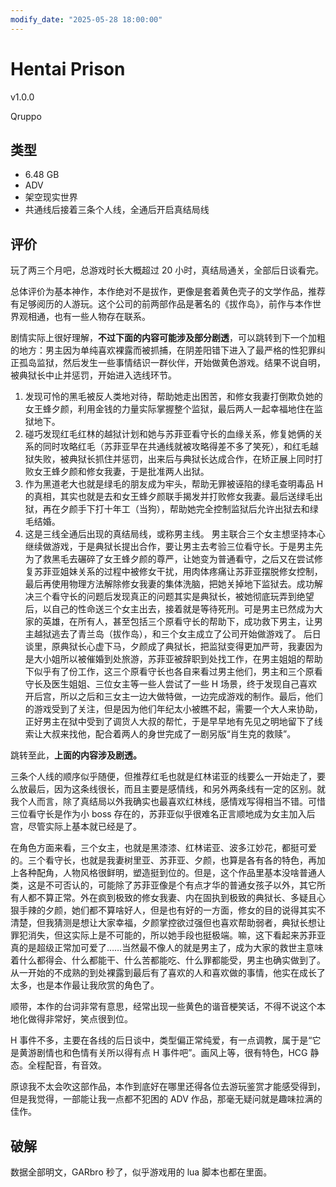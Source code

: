 ```yaml
---
modify_date: "2025-05-28 18:00:00"
---
```


# Hentai Prison

v1.0.0

Qruppo

## 类型

- 6.48 GB
- ADV
- 架空现实世界
- 共通线后接着三条个人线，全通后开启真结局线

## 评价

玩了两三个月吧，总游戏时长大概超过 20 小时，真结局通关，全部后日谈看完。

总体评价为基本神作，本作绝对不是拔作，更像是套着黄色壳子的文学作品，推荐有足够阅历的人游玩。这个公司的前两部作品是著名的《拔作岛》，前作与本作世界观相通，也有一些人物存在联系。

剧情实际上很好理解，**不过下面的内容可能涉及部分剧透**，可以跳转到下一个加粗的地方：男主因为单纯喜欢裸露而被抓捕，在阴差阳错下进入了最严格的性犯罪纠正孤岛监狱，然后发生一些事情结识一群伙伴，开始做黄色游戏。结果不说自明，被典狱长中止并惩罚，开始进入选线环节。

1. 发现可怜的黑毛被反人类地对待，帮助她走出困苦，和修女我妻打倒欺负她的女王蜂夕颜，利用金钱的力量实际掌握整个监狱，最后两人一起幸福地住在监狱地下。
2. 碰巧发现红毛红林的越狱计划和她与苏菲亚看守长的血缘关系，修复她俩的关系的同时攻略红毛（苏菲亚早在共通线就被攻略得差不多了笑死），和红毛越狱失败，被典狱长抓住并惩罚，出来后与典狱长达成合作，在矫正展上同时打败女王蜂夕颜和修女我妻，于是批准两人出狱。
3. 作为黑道老大也就是绿毛的朋友成为牢头，帮助无罪被诬陷的绿毛查明毒品 H 的真相，其实也就是去和女王蜂夕颜联手揭发并打败修女我妻。最后送绿毛出狱，再在夕颜手下打十年工（当狗），帮助她完全控制监狱后允许出狱去和绿毛结婚。
4. 这是三线全通后出现的真结局线，或称男主线。
   男主联合三个女主想坚持本心继续做游戏，于是典狱长提出合作，要让男主去考验三位看守长。于是男主先为了救黑毛去碾碎了女王蜂夕颜的尊严，让她变为普通看守，之后又在尝试修复苏菲亚姐妹关系的过程中被修女干扰，用肉体疼痛让苏菲亚摆脱修女控制，最后再使用物理方法解除修女我妻的集体洗脑，把她关掉地下监狱去。成功解决三个看守长的问题后发现真正的问题其实是典狱长，被她彻底玩弄到绝望后，以自己的性命送三个女主出去，接着就是等待死刑。可是男主已然成为大家的英雄，在所有人，甚至包括三个原看守长的帮助下，成功救下男主，让男主越狱逃去了青兰岛（拔作岛），和三个女主成立了公司开始做游戏了。
   后日谈里，原典狱长心虚下马，夕颜成了典狱长，把监狱变得更加严苛，我妻因为是大小姐所以被催婚到处旅游，苏菲亚被辞职到处找工作，在男主姐姐的帮助下似乎有了份工作，这三个原看守长也各自来看过男主他们，男主和三个原看守长及医生姐姐、三位女主等一些人尝试了一些 H 场景，终于发现自己喜欢开后宫，所以之后和三女主一边大做特做，一边完成游戏的制作。最后，他们的游戏受到了关注，但是因为他们年纪太小被瞧不起，需要一个大人来协助，正好男主在狱中受到了调货人大叔的帮忙，于是早早地有先见之明地留下了线索让大叔来找他，配合着两人的身世完成了一剧另版“肖生克的救赎”。

跳转至此，**上面的内容涉及剧透。**

三条个人线的顺序似乎随便，但推荐红毛也就是红林诺亚的线要么一开始走了，要么放最后，因为这条线很长，而且主要是感情线，和另外两条线有一定的区别。就我个人而言，除了真结局以外我确实也最喜欢红林线，感情戏写得相当不错。可惜三位看守长是作为小 boss 存在的，苏菲亚似乎很难名正言顺地成为女主加入后宫，尽管实际上基本就已经是了。

在角色方面来看，三个女主，也就是黑漆漆、红林诺亚、波多江妙花，都挺可爱的。三个看守长，也就是我妻树里亚、苏菲亚、夕颜，也算是各有各的特色，再加上各种配角，人物风格很鲜明，塑造挺到位的。但是，这个作品里基本没啥普通人类，这是不可否认的，可能除了苏菲亚像是个有点才华的普通女孩子以外，其它所有人都不算正常。外在疯到极致的修女我妻、内在固执到极致的典狱长、多疑且心狠手辣的夕颜，她们都不算啥好人，但是也有好的一方面，修女的目的说得其实不清楚，但我猜测是想让大家幸福，夕颜掌控欲过强但也喜欢帮助弱者，典狱长想让罪犯消失，但这实际上是不可能的，所以她手段也挺极端。嘛，这下看起来苏菲亚真的是超级正常加可爱了……当然最不像人的就是男主了，成为大家的救世主意味着什么都得会、什么都能干、什么苦都能吃、什么罪都能受，男主也确实做到了。从一开始的不成熟的到处裸露到最后有了喜欢的人和喜欢做的事情，他实在成长了太多，也是本作最让我欣赏的角色了。

顺带，本作的台词非常有意思，经常出现一些黄色的谐音梗笑话，不得不说这个本地化做得非常好，笑点很到位。

H 事件不多，主要在各线的后日谈中，类型偏正常纯爱，有一点调教，属于是“它是黄游剧情也和色情有关所以得有点 H 事件吧”。画风上等，很有特色，HCG 静态。全程配音，有音效。

原谅我不太会吹这部作品，本作到底好在哪里还得各位去游玩鉴赏才能感受得到，但是我觉得，一部能让我一点都不犯困的 ADV 作品，那毫无疑问就是趣味拉满的佳作。

## 破解

数据全部明文，GARbro 秒了，似乎游戏用的 lua 脚本也都在里面。
